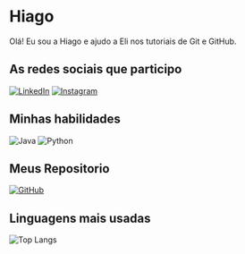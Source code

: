 # Hiago
Olá! Eu sou a Hiago e ajudo a Eli nos tutoriais de Git e GitHub.

## As redes sociais que participo
[![LinkedIn](https://img.shields.io/badge/LinkedIn-000?style=for-the-badge&logo=linkedin&logoColor=0E76A8)](https://www.linkedin.com/in/hiago-fernando-6048b880/)
[![Instagram](https://img.shields.io/badge/Instagram-000?style=for-the-badge&logo=instagram)](instagram.com/hiagossilva/)

## Minhas habilidades
![Java](https://img.shields.io/badge/Java-000?style=for-the-badge&logo=java)
![Python](https://img.shields.io/badge/Python-000?style=for-the-badge&logo=python)

## Meus Repositorio
[![GitHub](https://img.shields.io/badge/github-000?style=for-the-badge&logo=linkedin&logoColor=0E76A8)](https://github.com/hiagofernando)

## Linguagens mais usadas
![Top Langs](https://github-readme-stats-git-masterrstaa-rickstaa.vercel.app/api/top-langs/?username=hiagofernando&bg_color=000&border_color=30A3DC&title_color=E94D5F&text_color=FFF)
